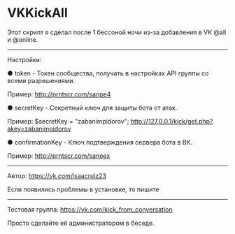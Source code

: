 # VKKickAll

Этот скрипт я сделал после 1 бессоной ночи из-за добавления в VK @all и @online.
____
Настройки:

● token           - Токен сообщества, получать в настройках API группы со всеми разрешениями. 

Пример: http://prntscr.com/sanpe4

● secretKey       - Секретный ключ для защиты бота от атак.

Пример: $secretKey = "zabanimpidorov"; http://127.0.0.1/kick/get.php?akey=zabanimpidorov

● confirmationKey - Ключ подтверждения сервера бота в ВК.

Пример: http://prntscr.com/sanoex

____

Автор: https://vk.com/isaacrulz23

Если появились проблемы в установке, то пишите
____
Тестовая группа: https://vk.com/kick_from_conversation

Просто сделайте её администратором в беседе.
